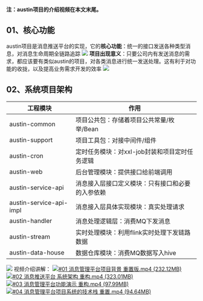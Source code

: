 **注：austin项目的介绍视频在本文末尾。**
## 01、核心功能

austin项目是消息推送平台的实现，它的**核心功能**：统一的接口发送各种类型消息，对消息生命周期全链路追踪
![](https://cdn.nlark.com/yuque/0/2022/jpeg/1285871/1648816455443-f13e4123-7084-4152-bb3f-4c4a98b1aa37.jpeg#averageHue=%23f8edd9&clientId=ue57b3c3d-a2a2-4&from=paste&id=ub58ea5c0&originHeight=908&originWidth=754&originalType=url&ratio=1&rotation=0&showTitle=false&status=done&style=none&taskId=u625187fe-897c-4e55-9b89-6bec92b4f4a&title=)
**项目出现意义**：只要公司内有发送消息的需求，都应该要有类似austin的项目，对各类消息进行统一发送处理。这有利于对功能的收拢，以及提高业务需求开发的效率
![](https://cdn.nlark.com/yuque/0/2022/jpeg/1285871/1648816455480-a614eda4-60bf-45c5-8bae-3d56221f520a.jpeg#averageHue=%23e5decb&clientId=ue57b3c3d-a2a2-4&from=paste&id=u84f79e0a&originHeight=1080&originWidth=2424&originalType=url&ratio=1&rotation=0&showTitle=false&status=done&style=none&taskId=u72f20ad5-3054-4836-8536-59031d49e32&title=)
## 02、系统项目架构
| 工程模块 | 作用 |
| --- | --- |
| austin-common | 项目公共包：存储着项目公共常量/枚举/Bean |
| austin-support | 项目工具包：对接中间件/组件 |
| austin-cron | 定时任务模块：对xxl-job封装和项目定时任务逻辑 |
| austin-web | 后台管理模块：提供接口给前端调用 |
| austin-service-api | 消息接入层接口定义模块：只有接口和必要的入参依赖 |
| austin-service-api-impl | 消息接入层具体实现模块：真实处理请求 |
| austin-handler | 消息处理逻辑层：消费MQ下发消息 |
| austin-stream | 实时处理模块：利用flink实时处理下发链路数据 |
| austin-data-house | 数据仓库模块：消费MQ数据写入hive |

![](https://p.ipic.vip/eyvrzh.png#id=AVm3h&originHeight=1252&originWidth=2326&originalType=binary&ratio=1&rotation=0&showTitle=false&status=done&style=none&title=)
视频介绍讲解：
[![#01 消息管理平台项目背景 重置版.mp4 (232.12MB)](https://gw.alipayobjects.com/mdn/prod_resou/afts/img/A*NNs6TKOR3isAAAAAAAAAAABkARQnAQ)]()[![#02 消息推送平台 系统架构 重构.mp4 (323.01MB)](https://gw.alipayobjects.com/mdn/prod_resou/afts/img/A*NNs6TKOR3isAAAAAAAAAAABkARQnAQ)]()[![#03 消息管理平台功能演示 重构.mp4 (97.99MB)](https://gw.alipayobjects.com/mdn/prod_resou/afts/img/A*NNs6TKOR3isAAAAAAAAAAABkARQnAQ)]()[![#04 消息管理平台项目系统的技术栈 重置.mp4 (94.64MB)](https://gw.alipayobjects.com/mdn/prod_resou/afts/img/A*NNs6TKOR3isAAAAAAAAAAABkARQnAQ)]()
